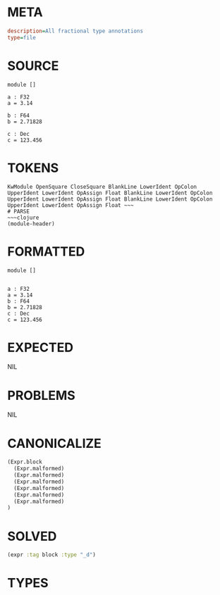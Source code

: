 # META
~~~ini
description=All fractional type annotations
type=file
~~~
# SOURCE
~~~roc
module []

a : F32
a = 3.14

b : F64
b = 2.71828

c : Dec
c = 123.456
~~~
# TOKENS
~~~text
KwModule OpenSquare CloseSquare BlankLine LowerIdent OpColon UpperIdent LowerIdent OpAssign Float BlankLine LowerIdent OpColon UpperIdent LowerIdent OpAssign Float BlankLine LowerIdent OpColon UpperIdent LowerIdent OpAssign Float ~~~
# PARSE
~~~clojure
(module-header)
~~~
# FORMATTED
~~~roc
module []


a : F32
a = 3.14
b : F64
b = 2.71828
c : Dec
c = 123.456
~~~
# EXPECTED
NIL
# PROBLEMS
NIL
# CANONICALIZE
~~~clojure
(Expr.block
  (Expr.malformed)
  (Expr.malformed)
  (Expr.malformed)
  (Expr.malformed)
  (Expr.malformed)
  (Expr.malformed)
)
~~~
# SOLVED
~~~clojure
(expr :tag block :type "_d")
~~~
# TYPES
~~~roc
~~~
